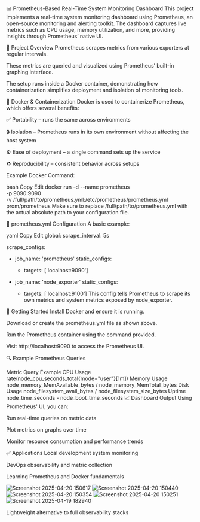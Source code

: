 📊 Prometheus-Based Real-Time System Monitoring Dashboard
This project implements a real-time system monitoring dashboard using Prometheus, an open-source monitoring and alerting toolkit. The dashboard captures live metrics such as CPU usage, memory utilization, and more, providing insights through Prometheus’ native UI.

🔧 Project Overview
Prometheus scrapes metrics from various exporters at regular intervals.

These metrics are queried and visualized using Prometheus’ built-in graphing interface.

The setup runs inside a Docker container, demonstrating how containerization simplifies deployment and isolation of monitoring tools.

🐳 Docker & Containerization
Docker is used to containerize Prometheus, which offers several benefits:

✅ Portability – runs the same across environments

🔒 Isolation – Prometheus runs in its own environment without affecting the host system

⚙️ Ease of deployment – a single command sets up the service

♻️ Reproducibility – consistent behavior across setups

Example Docker Command:

bash
Copy
Edit
docker run -d --name prometheus \
  -p 9090:9090 \
  -v /full/path/to/prometheus.yml:/etc/prometheus/prometheus.yml \
  prom/prometheus
Make sure to replace /full/path/to/prometheus.yml with the actual absolute path to your configuration file.

📁 prometheus.yml Configuration
A basic example:

yaml
Copy
Edit
global:
  scrape_interval: 5s

scrape_configs:
  - job_name: 'prometheus'
    static_configs:
      - targets: ['localhost:9090']

  - job_name: 'node_exporter'
    static_configs:
      - targets: ['localhost:9100']
This config tells Prometheus to scrape its own metrics and system metrics exposed by node_exporter.

🚀 Getting Started
Install Docker and ensure it is running.

Download or create the prometheus.yml file as shown above.

Run the Prometheus container using the command provided.

Visit http://localhost:9090 to access the Prometheus UI.

🔍 Example Prometheus Queries

Metric	Query Example
CPU Usage	rate(node_cpu_seconds_total{mode="user"}[1m])
Memory Usage	node_memory_MemAvailable_bytes / node_memory_MemTotal_bytes
Disk Usage	node_filesystem_avail_bytes / node_filesystem_size_bytes
Uptime	node_time_seconds - node_boot_time_seconds
📈 Dashboard Output
Using Prometheus' UI, you can:

Run real-time queries on metric data

Plot metrics on graphs over time

Monitor resource consumption and performance trends

✅ Applications
Local development system monitoring

DevOps observability and metric collection

Learning Prometheus and Docker fundamentals


![Screenshot 2025-04-20 150617](https://github.com/user-attachments/assets/3ed92916-7114-4f19-b53b-56198aa57bff)
![Screenshot 2025-04-20 150440](https://github.com/user-attachments/assets/97b7dfff-469c-4189-a64d-11ecd5837c3a)
![Screenshot 2025-04-20 150354](https://github.com/user-attachments/assets/7868c87a-1aae-4563-a530-ad564d889895)
![Screenshot 2025-04-20 150251](https://github.com/user-attachments/assets/d65808e9-1e05-4f7f-ae77-94d729341dd5)
![Screenshot 2025-04-19 182940](https://github.com/user-attachments/assets/77435b99-cd4a-48c9-a77d-90a59dd60a44)



Lightweight alternative to full observability stacks

